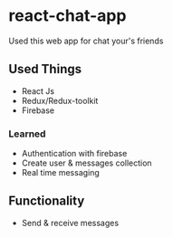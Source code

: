 # react-chat-app
Used this web app for chat your's friends

## Used Things ##
- React Js
- Redux/Redux-toolkit
- Firebase
### Learned ###
- Authentication with firebase
- Create user & messages collection
- Real time messaging

## Functionality ##
- Send & receive messages

